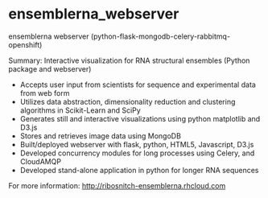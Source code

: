 # ensemblerna_webserver
ensemblerna webserver (python-flask-mongodb-celery-rabbitmq-openshift)

Summary: Interactive visualization for RNA structural ensembles (Python package and webserver)
- Accepts user input from scientists for sequence and experimental data from web form
- Utilizes data abstraction, dimensionality reduction and clustering algorithms in Scikit-Learn and SciPy
- Generates still and interactive visualizations using python matplotlib and D3.js
- Stores and retrieves image data using MongoDB
- Built/deployed webserver with flask, python, HTML5, Javascript, D3.js
- Developed concurrency modules for long processes using Celery, and CloudAMQP
- Developed stand-alone application in python for longer RNA sequences

For more information:
http://ribosnitch-ensemblerna.rhcloud.com
